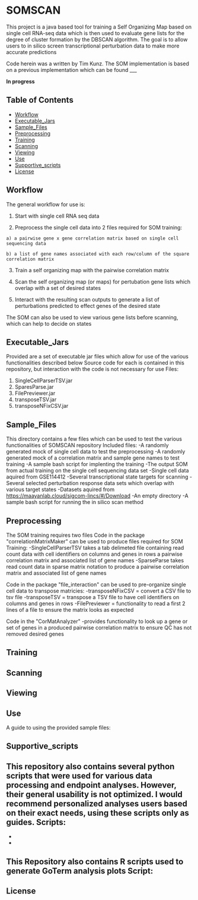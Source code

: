 # SOMSCAN
This project is a java based tool for training a Self Organizing Map based on single cell RNA-seq data which is then used to evaluate gene lists for the degree of cluster formation by the DBSCAN algorithm. 
The goal is to allow users to in silico screen transcriptional perturbation data to make more accurate predictions 

Code herein was a written by Tim Kunz. The SOM implementation is based on a previous implementation which can be found ___

**In progress**

## Table of Contents
- [Workflow](#Workflow)
- [Executable_Jars](#Executable_Jars)
- [Sample_Files](#Sample_files)
- [Preprocessing](#preprocessing)
- [Training](#Training)
- [Scanning](#Scanning)
- [Viewing](#Viewing)
- [Use](#Use)
- [Supportive_scripts](#Supportive_scripts)
- [License](#license)

## Workflow
The general workflow for use is:
  
  1) Start with single cell RNA seq data
  
  2) Preprocess the single cell data into 2 files required for SOM training:
  
    a) a pairwise gene x gene correlation matrix based on single cell sequencing data
    
    b) a list of gene names associated with each row/column of the square correlation matrix
  
  3) Train a self organizing map with the pairwise correlation matrix
  
  4) Scan the self organizing map (or maps) for pertubation gene lists which overlap with a set of desired states
  
  5) Interact with the resulting scan outputs to generate a list of perturbations predicted to effect genes of the desired state

  The SOM can also be used to view various gene lists before scanning, which can help to decide on states

## Executable_Jars
Provided are a set of executable jar files which allow for use of the various functionalities described below
Source code for each is contained in this repository, but interaction with the code is not necessary for use
Files:
1) SingleCellParserTSV.jar
2) SparesParse.jar
3) FilePreviewer.jar
4) transposeTSV.jar
5) transposeNFixCSV.jar


## Sample_Files
This directory contains a few files which can be used to test the various functionalities of SOMSCAN repository
Included files:
-A randomly generated mock of single cell data to test the preprocessing 
-A randomly generated mock of a correlation matrix and sample gene names to test training
-A sample bash script for implenting the training
-The output SOM from actual training on the single cell sequencing data set
  -Single cell data aquired from GSE114412
-Several transcriptional state targets for scanning
-Several selected perturbation response data sets which overlap with various target states
  -Datasets aquired from https://maayanlab.cloud/sigcom-lincs/#/Download
-An empty directory 
-A sample bash script for running the in silico scan method

## Preprocessing
The SOM training requires two files
Code in the package "correlationMatrixMaker" can be used to produce files required for SOM Training:
-SingleCellParserTSV takes a tab delimeted file containing read count data with cell identifiers on columns and genes in rows a pairwise correlation matrix and associated list of gene names
-SparseParse takes read count data in sparse matrix notation to produce a pairwise correlation matrix and associated list of gene names

Code in the package "file_interaction" can be used to pre-organize single cell data to transpose matricies:
-transposeNFixCSV = convert a CSV file to tsv file
-transposeTSV = transpose a TSV file to have cell identifiers on columns and genes in rows
-FilePreviewer = functionality to read a first 2 lines of a file to ensure the matrix looks as expected


Code in the "CorMatAnalyzer"
-provides functionality to look up a gene or set of genes in a produced pairwise correlation matrix to ensure QC has not removed desired genes

## Training


## Scanning


## Viewing


## Use
A guide to using the provided sample files:


## Supportive_scripts
This repository also contains several python scripts that were used for various data processing and endpoint analyses. However, their general usability is not optimized. I would recommend personalized analyses users based on their exact needs, using these scripts only as guides.
Scripts:
-
-
-

This Repository also contains R scripts used to generate GoTerm analysis plots 
Script:
-

## License

